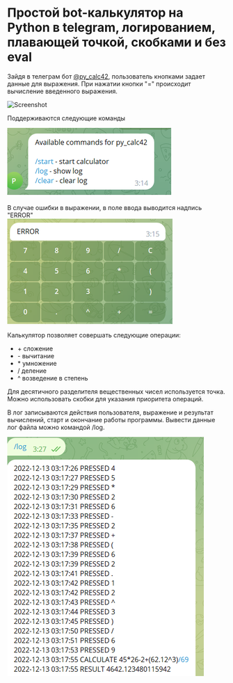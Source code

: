 Простой bot-калькулятор на Python в telegram, логированием, плавающей точкой, скобками и без eval
=========================================

Зайдя в телеграм бот [@py_calc42](https://t.me/py_calc42_bot), пользователь кнопками задает данные для выражения. При нажатии кнопки "=" происходит вычисление введенного выражения.

![Screenshot](howto.gif)

Поддерживаются следующие команды

![Screenshot](help.png)

В случае ошибки в выражении, в поле ввода выводится надпись "ERROR"  
![Screenshot](error.png)

Калькулятор позволяет совершать следующие операции:

- \+ сложение
- \- вычитание
- \* умножение
- / деление
- ^ возведение в степень

Для десятичного разделителя вещественных чисел используется точка. Можно использовать скобки для указания приоритета операций.

В лог записываются действия пользователя, выражение и результат вычислений, старт и окончание работы программы. Вывести данные лог файла можно командой /log.

![Screenshot](logfile.png)


